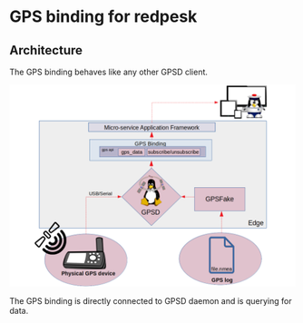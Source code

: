 # GPS binding for redpesk

## Architecture

The GPS binding behaves like any other GPSD client.

![Architecture scheme](./img/architecture.png)

The GPS binding is directly connected to GPSD daemon and is querying for data.
